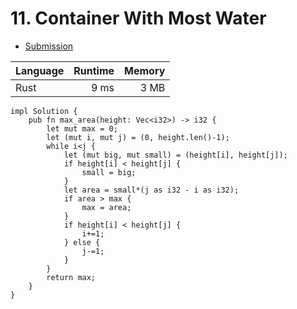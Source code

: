 # 11. Container With Most Water
- [Submission](https://leetcode.com/submissions/detail/1017455808/)

| Language | Runtime | Memory |
| :-       |       -:|      -:|
| Rust | 9 ms | 3 MB |
```
impl Solution {
    pub fn max_area(height: Vec<i32>) -> i32 {
        let mut max = 0;
        let (mut i, mut j) = (0, height.len()-1);
        while i<j {
            let (mut big, mut small) = (height[i], height[j]);
            if height[i] < height[j] {
                small = big;
            }
            let area = small*(j as i32 - i as i32);
            if area > max {
                max = area;
            }
            if height[i] < height[j] {
                i+=1;
            } else {
                j-=1;
            }
        }
        return max;
    }
}
```
